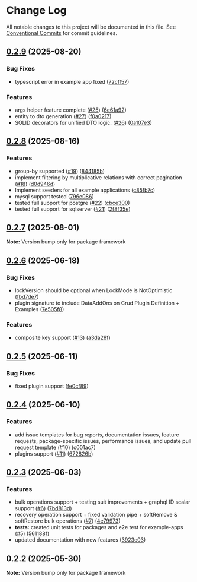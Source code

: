 # Change Log

All notable changes to this project will be documented in this file.
See [Conventional Commits](https://conventionalcommits.org) for commit guidelines.

## [0.2.9](https://github.com/solid-nestjs/framework/compare/v0.2.8...v0.2.9) (2025-08-20)

### Bug Fixes

- typescript error in example app fixed ([72cff57](https://github.com/solid-nestjs/framework/commit/72cff57c46e386dd67e65739cbad4476e7a1e2fb))

### Features

- args helper feature complete ([#25](https://github.com/solid-nestjs/framework/issues/25)) ([6e61a92](https://github.com/solid-nestjs/framework/commit/6e61a925a44831ba44dc413339eeea5d95c98d0b))
- entity to dto generation ([#27](https://github.com/solid-nestjs/framework/issues/27)) ([f0a0217](https://github.com/solid-nestjs/framework/commit/f0a02177c384a985b7c557e083ebaf9c1fb64524))
- SOLID decorators for unified DTO logic. ([#26](https://github.com/solid-nestjs/framework/issues/26)) ([0a107e3](https://github.com/solid-nestjs/framework/commit/0a107e37f1a049a5b20d0018ae4bd534613983e5))

## [0.2.8](https://github.com/solid-nestjs/framework/compare/v0.2.7...v0.2.8) (2025-08-16)

### Features

- group-by supported ([#19](https://github.com/solid-nestjs/framework/issues/19)) ([844185b](https://github.com/solid-nestjs/framework/commit/844185bc602c37d160417dffc463ccedef1922ad))
- implement filtering by multiplicative relations with correct pagination ([#18](https://github.com/solid-nestjs/framework/issues/18)) ([d0d946d](https://github.com/solid-nestjs/framework/commit/d0d946df3dff3d768f7899433361be8aed5c534b))
- Implement seeders for all example applications ([c85fb7c](https://github.com/solid-nestjs/framework/commit/c85fb7cab4ba2f6989e60c3b6618f8542d96e369))
- mysql support tested ([796e086](https://github.com/solid-nestjs/framework/commit/796e086518747df9519265bd0d76271418c8e516))
- tested full support for postgre ([#22](https://github.com/solid-nestjs/framework/issues/22)) ([cbce300](https://github.com/solid-nestjs/framework/commit/cbce300e9fce440cfa22e336dfdf7fdb7d8f624c))
- tested full support for sqlserver ([#21](https://github.com/solid-nestjs/framework/issues/21)) ([2f8f35e](https://github.com/solid-nestjs/framework/commit/2f8f35e3de737ec5ce1803fd96421ad53aa48c1e))

## [0.2.7](https://github.com/solid-nestjs/framework/compare/v0.2.6...v0.2.7) (2025-08-01)

**Note:** Version bump only for package framework

## [0.2.6](https://github.com/solid-nestjs/framework/compare/v0.2.5...v0.2.6) (2025-06-18)

### Bug Fixes

- lockVersion should be optional when LockMode is NotOptimistic ([fbd7de7](https://github.com/solid-nestjs/framework/commit/fbd7de76af935aa306f564f76b1b4ca64f9a595e))
- plugin signature to include DataAddOns on Crud Plugin Definition + Examples ([7e505f8](https://github.com/solid-nestjs/framework/commit/7e505f85299dab73d8e2f8e1326d8aeb75f97e8b))

### Features

- composite key support ([#13](https://github.com/solid-nestjs/framework/issues/13)) ([a3da28f](https://github.com/solid-nestjs/framework/commit/a3da28ff387984c59ec5f72d1bcafecc9ce83b1b))

## [0.2.5](https://github.com/solid-nestjs/framework/compare/v0.2.4...v0.2.5) (2025-06-11)

### Bug Fixes

- fixed plugin support ([fe0cf89](https://github.com/solid-nestjs/framework/commit/fe0cf890ea66d382b35112523bdd39f0503b2f1a))

## [0.2.4](https://github.com/solid-nestjs/framework/compare/v0.2.3...v0.2.4) (2025-06-10)

### Features

- add issue templates for bug reports, documentation issues, feature requests, package-specific issues, performance issues, and update pull request template ([#10](https://github.com/solid-nestjs/framework/issues/10)) ([c001ac7](https://github.com/solid-nestjs/framework/commit/c001ac7ab48311169a6fdaa4a9dc597c214075ec))
- plugins support ([#11](https://github.com/solid-nestjs/framework/issues/11)) ([672826b](https://github.com/solid-nestjs/framework/commit/672826bb3c06ed996fb09e3aa6e568e2c4e790a9))

## [0.2.3](https://github.com/solid-nestjs/framework/compare/v0.2.2...v0.2.3) (2025-06-03)

### Features

- bulk operations support + testing suit improvements + graphql ID scalar support ([#6](https://github.com/solid-nestjs/framework/issues/6)) ([7bd813d](https://github.com/solid-nestjs/framework/commit/7bd813dfd03f46cfab2e520b28b346c7080fa1fb))
- recovery operation support + fixed validation pipe + softRemove & softRestore bulk operations ([#7](https://github.com/solid-nestjs/framework/issues/7)) ([4e79973](https://github.com/solid-nestjs/framework/commit/4e7997377aaffd60b457186730c149e9c4467617))
- **tests:** created unit tests for packages and e2e test for example-apps ([#5](https://github.com/solid-nestjs/framework/issues/5)) ([561188f](https://github.com/solid-nestjs/framework/commit/561188fd83ccf94206b32041333441ec31ece1cd))
- updated documentation with new features ([3923c03](https://github.com/solid-nestjs/framework/commit/3923c03afeebca7413421696db55ae101fdd9263))

## 0.2.2 (2025-05-30)

**Note:** Version bump only for package framework
